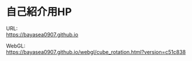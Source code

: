 # 自己紹介用HP

URL:<br>
https://bayasea0907.github.io

WebGL:<br>
https://bayasea0907.github.io/webgl/cube_rotation.html?version=c51c838

